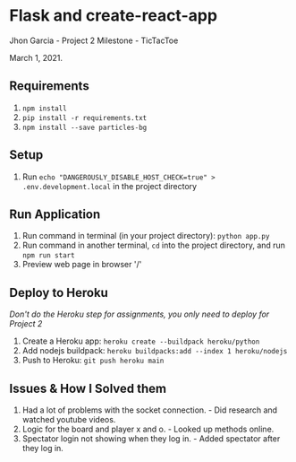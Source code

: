 # Flask and create-react-app

Jhon Garcia - Project 2 Milestone - TicTacToe

March 1, 2021.

## Requirements
1. `npm install`
2. `pip install -r requirements.txt`
3.  `npm install --save particles-bg`

## Setup
1. Run `echo "DANGEROUSLY_DISABLE_HOST_CHECK=true" > .env.development.local` in the project directory

## Run Application
1. Run command in terminal (in your project directory): `python app.py`
2. Run command in another terminal, `cd` into the project directory, and run `npm run start`
3. Preview web page in browser '/'

## Deploy to Heroku
*Don't do the Heroku step for assignments, you only need to deploy for Project 2*
1. Create a Heroku app: `heroku create --buildpack heroku/python`
2. Add nodejs buildpack: `heroku buildpacks:add --index 1 heroku/nodejs`
3. Push to Heroku: `git push heroku main`

## Issues & How I Solved them
1. Had a lot of problems with the socket connection. - Did research and watched youtube videos.
2. Logic for the board and player x and o. - Looked up methods online.
3. Spectator login not showing when they log in. - Added spectator after they log in.

